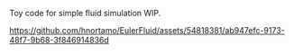 Toy code for simple fluid simulation WIP.



https://github.com/hnortamo/EulerFluid/assets/54818381/ab947efc-9173-48f7-9b68-3f846914836d

